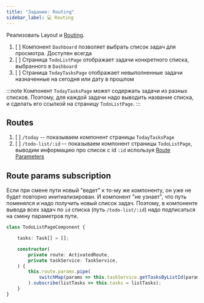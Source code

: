 ```yaml
---
title: "Задание: Routing"
sidebar_label: 💻 Routing
---
```


Реализовать Layout и [Routing](https://angular.io/guide/router-tutorial).

1. [ ] Компонент `Dashboard` позволяет выбрать список задач для просмотра. Доступен всегда
2. [ ] Страница `TodoListPage` отображает задачи конкретного списка, выбранного в `Dashboard`
3. [ ] Страница `TodayTasksPage` отображает невыполненные задачи назначенные на сегодня или дату в прошлом

:::note
Компонент `TodayTasksPage` может содержать задачи из разных списков. Поэтому, для каждой задачи надо выводить название списка, и сделать его ссылкой на страницу `TodoListPage`. 
:::

## Routes

1. [ ] `/today` -- показываем компонент страницы `TodayTasksPage`
2. [ ] `/todo-list/:id` -- показываем компонент страницы `TodoListPage`, выводим информацию про список с id `:id` используя [Route Parameters](https://angular.io/guide/router-tutorial-toh#route-parameters)

## Route params subscription

Если при смене пути новый "ведет" к то-му же компоненту, он уже не будет повторно инитиализирован. И компонент "не узнает", что путь поменялся и надо получить новый список задач. Поэтому, в компоненте вывода всех задач по `id` списка (путь `/todo-list/:id`) надо подписаться на смену параметров пути. 

```typescript title="todo-list-page.component.ts"
class TodoListPageComponent {

    tasks: Task[] = [];

    constructor(
        private route: ActivatedRoute, 
        private taskService: TaskService,
    ) {
        this.route.params.pipe(
            switchMap(params => this.taskService.getTasksByListId(params.id))
        ).subscribe(listTasks => this.tasks = listTasks);
    }
}
```
